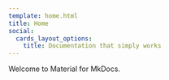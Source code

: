 ```yaml
---
template: home.html
title: Home
social:
  cards_layout_options:
    title: Documentation that simply works
---
```


Welcome to Material for MkDocs.